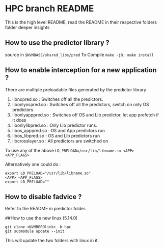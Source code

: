 # HPC branch README
This is the high level README, read the README in their respective folders folder deeper insights 

## How to use the predictor library ?
source in `$NVMBASE/shared_libs/pred`
To Compile `make -j8; make install`
 
## How to enable interception for a new application ?
There are multiple preloadable files generated by the predictor library
1. libnopred.so : Switches off all the predictors.
2. libonlyospred.so : Switches off all the predictors, switch on only OS predictors
3. libonlyapppred.so : Switches off OS and Lib predictor, let app prefetch if it does
4. libonlylibpred.so : Only Lib predictor runs.
5. libos_apppred.so : OS and App predictors run
6. libos_libpred.so : OS and Lib predictors run
7. libcrosslayer.so : All predictors are switched on

To use any of the above `LD_PRELOAD=/usr/lib/libname.so <APP> <APP_FLAGS>`

Alternatively one could do : 
```
export LD_PRELOAD="/usr/lib/libname.so"
<APP> <APP_FLAGS>
export LD_PRELOAD=""
```

## How to disable fadvice ?
Refer to the README in predictor folder.

##How to use the new linux (5.14.0)
```
git clone <NVMREPOlink> -b hpc
git submodule update --init
```
This will update the two folders with linux in it.
